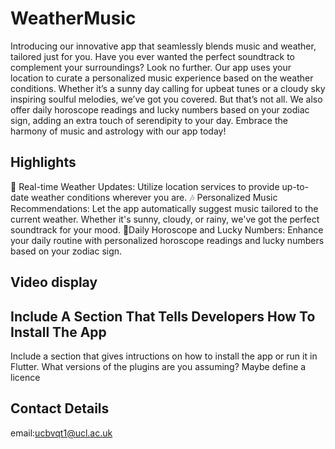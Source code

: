 # WeatherMusic

Introducing our innovative app that seamlessly blends music and weather, tailored just for you. Have you ever wanted the perfect soundtrack to complement your surroundings? Look no further. Our app uses your location to curate a personalized music experience based on the weather conditions. Whether it’s a sunny day calling for upbeat tunes or a cloudy sky inspiring soulful melodies, we’ve got you covered. But that’s not all. We also offer daily horoscope readings and lucky numbers based on your zodiac sign, adding an extra touch of serendipity to your day. Embrace the harmony of music and astrology with our app today!

## Highlights 

📍 Real-time Weather Updates: Utilize location services to provide up-to-date weather conditions wherever you are.
🎶 Personalized Music Recommendations: Let the app automatically suggest music tailored to the current weather. Whether it's sunny, cloudy, or rainy, we've got the perfect soundtrack for your mood.
🌟Daily Horoscope and Lucky Numbers: Enhance your daily routine with personalized horoscope readings and lucky numbers based on your zodiac sign.

## Video display



## Include A Section That Tells Developers How To Install The App

Include a section that gives intructions on how to install the app or run it in Flutter.  What versions of the plugins are you assuming?  Maybe define a licence

##  Contact Details

email:ucbvqt1@ucl.ac.uk
